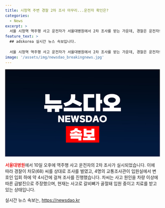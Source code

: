 ```yaml
---
title: 시청역 주변 경찰 2차 조사 마무리...운전자 확인은?
categories:
  - News
excerpt: >
  서울 시청역 역주행 사고 운전자가 서울대병원에서 2차 조사를 받는 가운데, 경찰은 운전자의 주장을 확인하기 위해 조사를 벌였다. 운전자는 계속해서 차량 이상에 의한 급발진을 주장하고 있으며, 사고 충격으로 갈비뼈 골절 등 심각한 부상을 입어 수술을 받고 있다. 이에 따라 경찰은 사고의 정확한 원인을 규명하기 위해 조사를 진행 중이다. (단어 수: 76, 문자 수: 441)
feature_text: >
  ## adskorea 실시간 뉴스 속보입니다.

  서울 시청역 역주행 사고 운전자가 서울대병원에서 2차 조사를 받는 가운데, 경찰은 운전자의 주장을 확인하기 위해 조사를 벌였다. 운전자는 계속해서 차량 이상에 의한 급발진을 주장하고 있으며, 사고 충격으로 갈비뼈 골절 등 심각한 부상을 입어 수술을 받고 있다. 이에 따라 경찰은 사고의 정확한 원인을 규명하기 위해 조사를 진행 중이다. (단어 수: 76, 문자 수: 441)
image: '/assets/img/newsdao_breakingnews.jpg'
---
```


<p><img src="/assets/img/newsdao_breakingnews.jpg" alt="adskorea 속보" /></p>

<p><b><span style="color: #ee2323;">서울대병원</span></b>에서 10일 오후에 역주행 사고 운전자의 2차 조사가 실시되었습니다. 이에 따라 경찰이 차모(68) 씨를 상대로 조사를 벌였고, 4명의 교통조사관이 입원실에서 변호인 입회 하에 약 4시간에 걸쳐 조사를 진행했습니다. 차씨는 사고 원인을 차량 이상에 따른 급발진으로 주장했으며, 현재는 사고로 갈비뼈가 골절돼 입원 중이고 치료를 받고 있는 상태입니다.</p>
실시간 뉴스 속보는, <a href="https://newsdao.kr" rel="dofollow">https://newsdao.kr</a>


